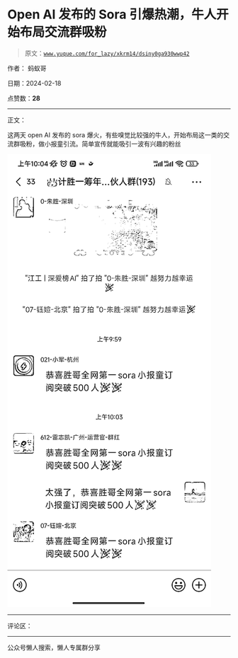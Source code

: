 # Open AI 发布的 Sora 引爆热潮，牛人开始布局交流群吸粉

> 原文：[`www.yuque.com/for_lazy/xkrm14/dsiny0ga930wwp42`](https://www.yuque.com/for_lazy/xkrm14/dsiny0ga930wwp42)

作者： 蚂蚁哥

日期：2024-02-18

点赞数：**28**

* * *

正文：

这两天 open AI 发布的 sora 爆火，有些嗅觉比较强的牛人，开始布局这一类的交流群吸粉，做小报童引流。简单宣传就能吸引一波有兴趣的粉丝

![](img/2ae1fde4e1488a5e00b77409a43ca672.png)

* * *

评论区：

* * *

公众号懒人搜索，懒人专属群分享